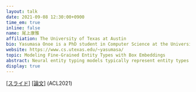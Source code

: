 ```yaml
---
layout: talk
date: 2021-09-08 12:30:00+0900
time_em: true
inline: false
name: 尾上康雅
affiliation: The University of Texas at Austin
bio: Yasumasa Onoe is a PhD student in Computer Science at the University of Texas at Austin, advised by Greg Durrett. His recent research includes entity analysis tasks such as fine-grained entity typing, entity linking (named entity disambiguation), and effective entity representations (e.g., box embeddings). Currently, he is interested in how to teach machines common sense about real-world entities.
website: https://www.cs.utexas.edu/~yasumasa/
topic: Modeling Fine-Grained Entity Types with Box Embeddings
abstract: Neural entity typing models typically represent entity types as vectors in a high-dimensional space, but such spaces are not well-suited to modeling these types' complex interdependencies. We study the ability of box embeddings, which represent entity types as d-dimensional hyperrectangles, to represent hierarchies of fine-grained entity type labels even when these relationships are not defined explicitly in the ontology. Our model represents both types and entity mentions as boxes. Each mention and its context are fed into a BERT-based model to embed that mention in our box space; essentially, this model leverages typological clues present in the surface text to hypothesize a type representation for the mention. Soft box containment can then be used to derive probabilities, both the posterior probability of a mention exhibiting a given type and the conditional probability relations between types themselves. We compare our approach with a strong vector-based typing model, and observe state-of-the-art performance on several entity typing benchmarks. In addition to competitive typing performance, our box-based model shows better performance in prediction consistency (predicting a supertype and a subtype together) and confidence (i.e., calibration), implying that the box-based model captures the latent type hierarchies better than the vector-based model does.
display: true
---
```


[[スライド]](https://speakerdeck.com/yasumasaonoe/modeling-fine-grained-entity-types-with-box-embeddings) [[論文]](https://arxiv.org/abs/2101.00345) (ACL2021)
